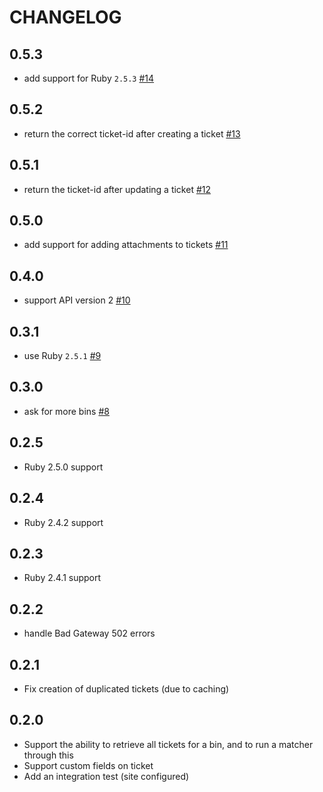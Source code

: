 # CHANGELOG

## 0.5.3

 * add support for Ruby `2.5.3` [#14](https://github.com/sharesight/vimaly/pull/14)

## 0.5.2

 * return the correct ticket-id after creating a ticket [#13](https://github.com/sharesight/vimaly/pull/13)

## 0.5.1

 * return the ticket-id after updating a ticket [#12](https://github.com/sharesight/vimaly/pull/12)

## 0.5.0

 * add support for adding attachments to tickets [#11](https://github.com/sharesight/vimaly/pull/11)

## 0.4.0

 * support API version 2 [#10](https://github.com/sharesight/vimaly/pull/10)

## 0.3.1

 * use Ruby `2.5.1` [#9](https://github.com/sharesight/vimaly/pull/9)

## 0.3.0

 * ask for more bins [#8](https://github.com/sharesight/vimaly/pull/8)

## 0.2.5

 * Ruby 2.5.0 support

## 0.2.4

 * Ruby 2.4.2 support

 ## 0.2.3

  * Ruby 2.4.1 support

## 0.2.2

 * handle Bad Gateway 502 errors

## 0.2.1

 * Fix creation of duplicated tickets (due to caching)

## 0.2.0

 * Support the ability to retrieve all tickets for a bin, and to run a matcher through this
 * Support custom fields on ticket
 * Add an integration test (site configured)
